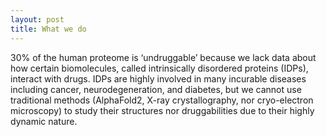 ```yaml
---
layout: post
title: What we do
---
```


30% of the human proteome is ‘undruggable’ because we lack data about how certain biomolecules, called intrinsically disordered proteins (IDPs), interact with drugs. IDPs are highly involved in many incurable diseases including cancer, neurodegeneration, and diabetes, but we cannot use traditional methods (AlphaFold2, X-ray crystallography, nor cryo-electron microscopy) to study their structures nor druggabilities due to their highly dynamic nature. 
